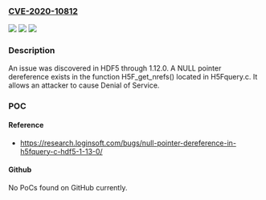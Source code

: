 ### [CVE-2020-10812](https://cve.mitre.org/cgi-bin/cvename.cgi?name=CVE-2020-10812)
![](https://img.shields.io/static/v1?label=Product&message=n%2Fa&color=blue)
![](https://img.shields.io/static/v1?label=Version&message=n%2Fa&color=blue)
![](https://img.shields.io/static/v1?label=Vulnerability&message=n%2Fa&color=brighgreen)

### Description

An issue was discovered in HDF5 through 1.12.0. A NULL pointer dereference exists in the function H5F_get_nrefs() located in H5Fquery.c. It allows an attacker to cause Denial of Service.

### POC

#### Reference
- https://research.loginsoft.com/bugs/null-pointer-dereference-in-h5fquery-c-hdf5-1-13-0/

#### Github
No PoCs found on GitHub currently.

